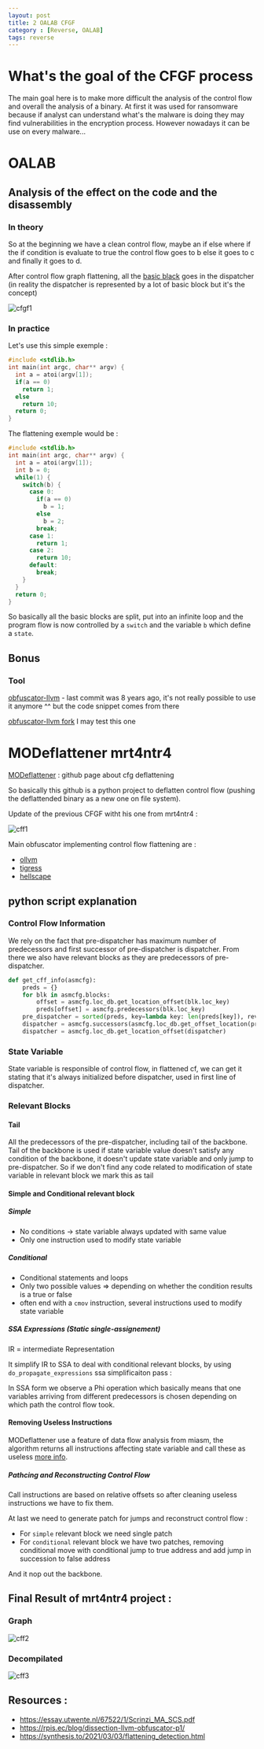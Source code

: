 ```yaml
---
layout: post
title: 2 OALAB CFGF
category : [Reverse, OALAB]
tags: reverse
---
```


# What's the goal of the CFGF process

The main goal here is to make more difficult the analysis of the control flow and overall the analysis of a binary. At first it was used for ransomware because if analyst can understand what's the malware is doing they may find vulnerabilities in the encryption process. However nowadays it can be use on every malware...

# OALAB 

## Analysis of the effect on the code and the disassembly

### In theory 

So at the beginning we have a clean control flow, maybe an if else where if the if condition is evaluate to true the control flow goes to b else it goes to c and finally it goes to d.

After control flow graph flattening, all the [basic black](https://en.wikipedia.org/wiki/Basic_block) goes in the dispatcher (in reality the dispatcher is represented by a lot of basic block but it's the concept)

![cfgf1](/assets/images/CFGF/CFGFdraw.png)

### In practice

Let's use this simple exemple :

```c
#include <stdlib.h>
int main(int argc, char** argv) {
  int a = atoi(argv[1]);
  if(a == 0)
    return 1;
  else
    return 10;
  return 0;
}
```

The flattening exemple would be :

```c
#include <stdlib.h>
int main(int argc, char** argv) {
  int a = atoi(argv[1]);
  int b = 0;
  while(1) {
    switch(b) {
      case 0:
        if(a == 0)
          b = 1;
        else
          b = 2;
        break;
      case 1:
        return 1;
      case 2:
        return 10;
      default:
        break;
    }
  }
  return 0;
}
```

So basically all the basic blocks are split, put into an infinite loop and the program flow is now controlled by a `switch` and the variable `b` which define a `state`.

## Bonus 

### Tool

[obfuscator-llvm](https://github.com/obfuscator-llvm/obfuscator/wiki/Control-Flow-Flattening) - last commit was 8 years ago, it's not really possible to use it anymore ^^ but the code snippet comes from there 

[obfuscator-llvm fork](https://github.com/eshard/obfuscator-llvm) I may test this one

# MODeflattener mrt4ntr4

[MODeflattener](https://mrt4ntr4.github.io/MODeflattener/) : github page about cfg deflattening 

So basically this github is a python project to deflatten control flow (pushing the deflattended binary as a new one on file system).

Update of the previous CFGF witht his one from mrt4ntr4 :

![cff1](/assets/images/CFGF/cff_illustration.png)

Main obfuscator implementing control flow flattening are :

- [ollvm](https://github.com/obfuscator-llvm/obfuscator/wiki/Control-Flow-Flattening)
- [tigress](http://tigress.cs.arizona.edu/transformPage/docs/flatten/index.html)
- [hellscape](https://github.com/meme/hellscape#flattening)

## python script explanation

### Control Flow Information

We rely on the fact that pre-dispatcher has maximum number of predecessors and first successor of pre-dispatcher is dispatcher. From there we also have relevant blocks as they are predecessors of pre-dispatcher.

```python
def get_cff_info(asmcfg):
    preds = {}
    for blk in asmcfg.blocks:
        offset = asmcfg.loc_db.get_location_offset(blk.loc_key)
        preds[offset] = asmcfg.predecessors(blk.loc_key)
    pre_dispatcher = sorted(preds, key=lambda key: len(preds[key]), reverse=True)[0]
    dispatcher = asmcfg.successors(asmcfg.loc_db.get_offset_location(pre_dispatcher))[0]
    dispatcher = asmcfg.loc_db.get_location_offset(dispatcher)
```

### State Variable

State variable is responsible of control flow, in flattened cf, we can get it stating that it's always initialized before dispatcher, used in first line of dispatcher.

### Relevant Blocks

#### Tail

All the predecessors of the pre-dispatcher, including tail of the backbone. Tail of the backbone is used if state variable value doesn't satisfy any condition of the backbone, it doesn't update state variable and only jump to pre-dispatcher. So if we don't find any code related to modification of state variable in relevant block we mark this as tail 

#### Simple and Conditional relevant block 

##### Simple 

- No conditions -> state variable always updated with same value 
- Only one instruction used to modify state variable 

##### Conditional 

- Conditional statements and loops
- Only two possible values => depending on whether the condition results is a true or false
- often end with a `cmov` instruction, several instructions used to modify state variable 

##### SSA Expressions (Static single-assignement)

IR = intermediate Representation

It simplify IR to SSA to deal with conditional relevant blocks, by using `do_propagate_expressions` ssa simplificaiton pass :

In SSA form we observe a Phi operation which basically means that one variables arriving from different predecessors is chosen depending on which path the control flow took.

#### Removing Useless Instructions

MODeflattener use a feature of data flow analysis from miasm, the algorithm returns all instructions affecting state variable and call these as useless [more info](https://miasm.re/blog/2017/02/03/data_flow_analysis_depgraph.html).

##### Pathcing and Reconstructing Control Flow

Call instructions are based on relative offsets so after cleaning useless instructions we have to fix them.

At last we need to generate patch for jumps and reconstruct control flow :
  -  For `simple` relevant block we need single patch
  - For `conditional` relevant block we have two patches, removing conditional move with conditional jump to true address and add jump in succession to false address

And it nop out the backbone.

## Final Result of mrt4ntr4 project :

### Graph 
![cff2](/assets/images/CFGF/results_dg.png)

### Decompilated 

![cff3](/assets/images/CFGF/dec_comparision.png)

## Resources :

- https://essay.utwente.nl/67522/1/Scrinzi_MA_SCS.pdf
- https://rpis.ec/blog/dissection-llvm-obfuscator-p1/
- https://synthesis.to/2021/03/03/flattening_detection.html
